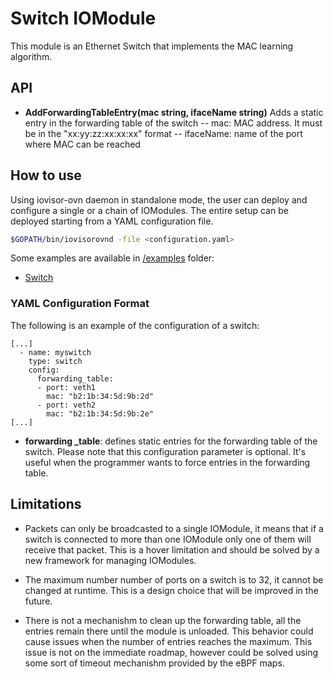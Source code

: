 # Switch IOModule

This module is an Ethernet Switch that implements the MAC learning algorithm.

## API

- **AddForwardingTableEntry(mac string, ifaceName string)**
Adds a static entry in the forwarding table of the switch
-- mac: MAC address. It must be in the "xx:yy:zz:xx:xx:xx" format
-- ifaceName: name of the port where MAC can be reached

## How to use

Using iovisor-ovn daemon in standalone mode, the user can deploy and configure a single or a chain of IOModules.
The entire setup can be deployed starting from a YAML configuration file.

```bash
$GOPATH/bin/iovisorovnd -file <configuration.yaml>
```

Some examples are available in [/examples](./../../examples/) folder:
 * [Switch](./../../examples/switch/)

### YAML Configuration Format

The following is an example of the configuration of a switch:
```
[...]
  - name: myswitch
    type: switch
    config:
      forwarding_table:
      - port: veth1
        mac: "b2:1b:34:5d:9b:2d"
      - port: veth2
        mac: "b2:1b:34:5d:9b:2e"
[...]
```

 - **forwarding _table**: defines static entries for the forwarding table of the switch. Please note that this configuration parameter is optional. It's useful when the programmer wants to force entries in the forwarding table.

## Limitations

- Packets can only be broadcasted to a single IOModule, it means that if a switch is connected to more than one IOModule only one of them will receive that packet.
This is a hover limitation and should be solved by a new framework for managing IOModules.

- The maximum number number of ports on a switch is to 32, it cannot be changed at runtime.
This is a design choice that will be improved in the future.

- There is not a mechanishm to clean up the forwarding table, all the entries remain there until the module is unloaded.  This behavior could cause issues when the number of entries reaches the maximum.
This issue is not on the immediate roadmap, however could be solved using some sort of timeout mechanishm provided by the eBPF maps.
